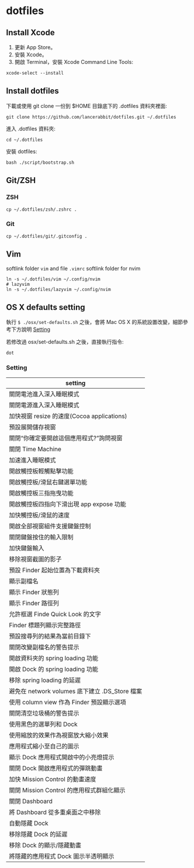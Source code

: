 # dotfiles

## Install Xcode

1. 更新 App Store。
2. 安裝 Xcode。
3. 開啟 Terminal，安裝 Xcode Command Line Tools:

```shell
xcode-select --install
```

## Install dotfiles

下載或使用 git clone 一份到 $HOME 目錄底下的 .dotfiles 資料夾裡面:

```shell
git clone https://github.com/lancerabbit/dotfiles.git ~/.dotfiles
```

進入 .dotfiles 資料夾:

```shell
cd ~/.dotfiles
```

安裝 dotfiles:

```shell
bash ./script/bootstrap.sh
```

## Git/ZSH

### ZSH

```shell
cp ~/.dotfiles/zsh/.zshrc .
```

### Git

```shell
cp ~/.dotfiles/git/.gitconfig .
```

## Vim

softlink folder `vim` and file `.vimrc`
softlink folder for nvim

```shell
ln -s ~/.dotfiles/vim ~/.config/nvim
# lazyvim
ln -s ~/.dotfiles/lazyvim ~/.config/nvim

```

## OS X defaults setting

執行 `$ ./osx/set-defaults.sh` 之後，會將 Mac OS X 的系統設置改變，細節參考下方說明 [Setting](Setting)

若修改過 osx/set-defaults.sh 之後，直接執行指令:

```shell
dot
```

### Setting

| setting                                        |
| ---------------------------------------------- |
| 關閉電池進入深入睡眠模式                       |
| 關閉電源進入深入睡眠模式                       |
| 加快視窗 resize 的速度(Cocoa applications)     |
| 預設展開儲存視窗                               |
| 關閉“你確定要開啟這個應用程式?”詢問視窗        |
| 關閉 Time Machine                              |
| 加速進入睡眠模式                               |
| 開啟觸控板輕觸點擊功能                         |
| 開啟觸控板/滑鼠右鍵選單功能                    |
| 開啟觸控板三指拖曳功能                         |
| 開啟觸控板四指向下滑出現 app expose 功能       |
| 加快觸控板/滑鼠的速度                          |
| 開啟全部視窗組件支援鍵盤控制                   |
| 關閉鍵盤按住的輸入限制                         |
| 加快鍵盤輸入                                   |
| 移除視窗截圖的影子                             |
| 預設 Finder 起始位置為下載資料夾               |
| 顯示副檔名                                     |
| 顯示 Finder 狀態列                             |
| 顯示 Finder 路徑列                             |
| 允許框選 Finde Quick Look 的文字               |
| Finder 標題列顯示完整路徑                      |
| 預設搜尋列的結果為當前目錄下                   |
| 關閉改變副檔名的警告提示                       |
| 開啟資料夾的 spring loading 功能               |
| 開啟 Dock 的 spring loading 功能               |
| 移除 spring loading 的延遲                     |
| 避免在 network volumes 底下建立 .DS_Store 檔案 |
| 使用 column view 作為 Finder 預設顯示選項      |
| 關閉清空垃圾桶的警告提示                       |
| 使用黑色的選單列和 Dock                        |
| 使用縮放的效果作為視窗放大縮小效果             |
| 應用程式縮小至自己的圖示                       |
| 顯示 Dock 應用程式開啟中的小亮燈提示           |
| 關閉 Dock 開啟應用程式的彈跳動畫               |
| 加快 Mission Control 的動畫速度                |
| 關閉 Mission Control 的應用程式群組化顯示      |
| 關閉 Dashboard                                 |
| 將 Dashboard 從多重桌面之中移除                |
| 自動隱藏 Dock                                  |
| 移除隱藏 Dock 的延遲                           |
| 移除 Dock 的顯示/隱藏動畫                      |
| 將隱藏的應用程式 Dock 圖示半透明顯示           |
